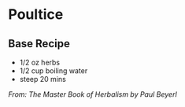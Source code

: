# Poultice
## Base Recipe
- 1/2 oz herbs
- 1/2 cup boiling water
- steep 20 mins

_From: The Master Book of Herbalism by Paul Beyerl_